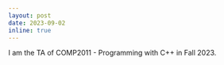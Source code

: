 ```yaml
---
layout: post
date: 2023-09-02
inline: true
---
```


I am the TA of COMP2011 - Programming with C++ in Fall 2023.